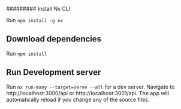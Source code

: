 ######### Install Nx CLI

Run `npm install -g nx`

## Download dependencies

Run `npm install`

## Run Development server

Run `nx run-many --target=serve --all` for a dev server. Navigate to http://localhost:3000/api or http://localhost:3001/api. The app will automatically reload if you change any of the source files.

